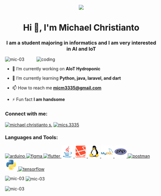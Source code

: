 <p align="center">
    <img src="https://i.pinimg.com/736x/63/64/d5/6364d5f63719aa4979d992174f654bd6.jpg">
</p>
<h1 align="center">Hi 👋, I'm Michael Christianto</h1>
<h3 align="center">I am a student majoring in informatics and I am very interested in AI and IoT</h3>
<img align="right" alt="coding" width="400" src="https://i.gifer.com/4I9G.gif">

<p align="left"> <img src="https://komarev.com/ghpvc/?username=Mic-03&label=Profile%20views&color=0e75b6&style=flat" alt="mic-03" /> </p>

- 🔭 I’m currently working on **AIoT Hydroponic**

- 🌱 I’m currently learning **Python, java, laravel, and dart**

- 📫 How to reach me **micm3335@gmail.com**

- ⚡ Fun fact **I am handsome**

<h3 align="left">Connect with me:</h3>
<p align="left">
<a href="https://linkedin.com/in/michael christianto s." target="blank"><img align="center" src="https://raw.githubusercontent.com/rahuldkjain/github-profile-readme-generator/master/src/images/icons/Social/linked-in-alt.svg" alt="michael christianto s." height="30" width="40" /></a>
<a href="https://instagram.com/mics.3335" target="blank"><img align="center" src="https://raw.githubusercontent.com/rahuldkjain/github-profile-readme-generator/master/src/images/icons/Social/instagram.svg" alt="mics.3335" height="30" width="40" /></a>
</p>

<h3 align="left">Languages and Tools:</h3>
<p align="left"> <a href="https://www.arduino.cc/" target="_blank" rel="noreferrer"> <img src="https://cdn.worldvectorlogo.com/logos/arduino-1.svg" alt="arduino" width="40" height="40"/> </a> <a href="https://www.figma.com/" target="_blank" rel="noreferrer"> <img src="https://www.vectorlogo.zone/logos/figma/figma-icon.svg" alt="figma" width="40" height="40"/> </a> <a href="https://flutter.dev" target="_blank" rel="noreferrer"> <img src="https://www.vectorlogo.zone/logos/flutterio/flutterio-icon.svg" alt="flutter" width="40" height="40"/> </a> <a href="https://www.java.com" target="_blank" rel="noreferrer"> <img src="https://raw.githubusercontent.com/devicons/devicon/master/icons/java/java-original.svg" alt="java" width="40" height="40"/> </a> <a href="https://laravel.com/" target="_blank" rel="noreferrer"> <img src="https://raw.githubusercontent.com/devicons/devicon/master/icons/laravel/laravel-plain-wordmark.svg" alt="laravel" width="40" height="40"/> </a> <a href="https://www.linux.org/" target="_blank" rel="noreferrer"> <img src="https://raw.githubusercontent.com/devicons/devicon/master/icons/linux/linux-original.svg" alt="linux" width="40" height="40"/> </a> <a href="https://www.mysql.com/" target="_blank" rel="noreferrer"> <img src="https://raw.githubusercontent.com/devicons/devicon/master/icons/mysql/mysql-original-wordmark.svg" alt="mysql" width="40" height="40"/> </a> <a href="https://www.php.net" target="_blank" rel="noreferrer"> <img src="https://raw.githubusercontent.com/devicons/devicon/master/icons/php/php-original.svg" alt="php" width="40" height="40"/> </a> <a href="https://postman.com" target="_blank" rel="noreferrer"> <img src="https://www.vectorlogo.zone/logos/getpostman/getpostman-icon.svg" alt="postman" width="40" height="40"/> </a> <a href="https://www.python.org" target="_blank" rel="noreferrer"> <img src="https://raw.githubusercontent.com/devicons/devicon/master/icons/python/python-original.svg" alt="python" width="40" height="40"/> </a> <a href="https://www.tensorflow.org" target="_blank" rel="noreferrer"> <img src="https://www.vectorlogo.zone/logos/tensorflow/tensorflow-icon.svg" alt="tensorflow" width="40" height="40"/> </a> </p>

<p><img align="left" src="https://github-readme-stats.vercel.app/api/top-langs?username=mic-03&show_icons=true&locale=en&layout=compact" alt="mic-03" /></p>

<p>&nbsp;<img align="center" src="https://github-readme-stats.vercel.app/api?username=mic-03&show_icons=true&locale=en" alt="mic-03" /></p>

<p><img align="center" src="https://github-readme-streak-stats.herokuapp.com/?user=mic-03&" alt="mic-03" /></p>

